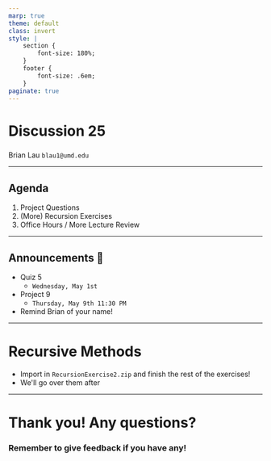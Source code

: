 ```yaml
---
marp: true
theme: default
class: invert
style: |
    section {
        font-size: 180%;
    }
    footer {
        font-size: .6em;
    }
paginate: true
---
```

<!-- 
_paginate: false
_class: invert
-->

# <!--fit--> Discussion 25
<!-- 
_footer: "Credits to Adit Bala for his Marp template"
-->

### 

Brian Lau
`blau1@umd.edu`

---
## Agenda
<!-- 
_footer: "Slides available at [`beelau.vercel.app`](https://beelau.vercel.app)"
-->
1. Project Questions
2. (More) Recursion Exercises
3. Office Hours / More Lecture Review
---
## Announcements :mega:
- Quiz 5
    - `Wednesday, May 1st`
- Project 9
    - `Thursday, May 9th 11:30 PM` 
- Remind Brian of your name!
---
# Recursive Methods
- Import in `RecursionExercise2.zip` and finish the rest of the exercises!
- We'll go over them after
---
# Thank you! Any questions?

### Remember to give feedback if you have any!
